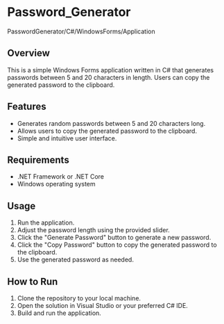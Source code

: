 # Password_Generator
PasswordGenerator/C#/WindowsForms/Application

## Overview
This is a simple Windows Forms application written in C# that generates passwords between 5 and 20 characters in length. Users can copy the generated password to the clipboard.

## Features
- Generates random passwords between 5 and 20 characters long.
- Allows users to copy the generated password to the clipboard.
- Simple and intuitive user interface.

## Requirements
- .NET Framework or .NET Core
- Windows operating system

## Usage
1. Run the application.
2. Adjust the password length using the provided slider.
3. Click the "Generate Password" button to generate a new password.
4. Click the "Copy Password" button to copy the generated password to the clipboard.
5. Use the generated password as needed.

## How to Run
1. Clone the repository to your local machine.
2. Open the solution in Visual Studio or your preferred C# IDE.
3. Build and run the application.


